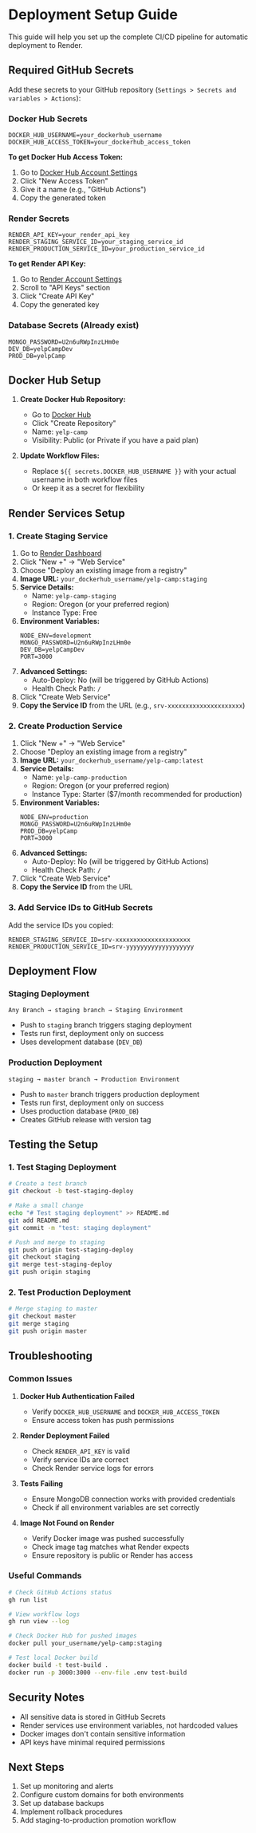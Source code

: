 # Deployment Setup Guide

This guide will help you set up the complete CI/CD pipeline for automatic deployment to Render.

## Required GitHub Secrets

Add these secrets to your GitHub repository (`Settings > Secrets and variables > Actions`):

### Docker Hub Secrets
```
DOCKER_HUB_USERNAME=your_dockerhub_username
DOCKER_HUB_ACCESS_TOKEN=your_dockerhub_access_token
```

**To get Docker Hub Access Token:**
1. Go to [Docker Hub Account Settings](https://hub.docker.com/settings/security)
2. Click "New Access Token"
3. Give it a name (e.g., "GitHub Actions")
4. Copy the generated token

### Render Secrets
```
RENDER_API_KEY=your_render_api_key
RENDER_STAGING_SERVICE_ID=your_staging_service_id
RENDER_PRODUCTION_SERVICE_ID=your_production_service_id
```

**To get Render API Key:**
1. Go to [Render Account Settings](https://dashboard.render.com/account/settings)
2. Scroll to "API Keys" section
3. Click "Create API Key"
4. Copy the generated key

### Database Secrets (Already exist)
```
MONGO_PASSWORD=U2n6uRWpInzLHm0e
DEV_DB=yelpCampDev
PROD_DB=yelpCamp
```

## Docker Hub Setup

1. **Create Docker Hub Repository:**
   - Go to [Docker Hub](https://hub.docker.com)
   - Click "Create Repository"
   - Name: `yelp-camp`
   - Visibility: Public (or Private if you have a paid plan)

2. **Update Workflow Files:**
   - Replace `${{ secrets.DOCKER_HUB_USERNAME }}` with your actual username in both workflow files
   - Or keep it as a secret for flexibility

## Render Services Setup

### 1. Create Staging Service

1. Go to [Render Dashboard](https://dashboard.render.com)
2. Click "New +" → "Web Service"
3. Choose "Deploy an existing image from a registry"
4. **Image URL:** `your_dockerhub_username/yelp-camp:staging`
5. **Service Details:**
   - Name: `yelp-camp-staging`
   - Region: Oregon (or your preferred region)
   - Instance Type: Free
6. **Environment Variables:**
   ```
   NODE_ENV=development
   MONGO_PASSWORD=U2n6uRWpInzLHm0e
   DEV_DB=yelpCampDev
   PORT=3000
   ```
7. **Advanced Settings:**
   - Auto-Deploy: No (will be triggered by GitHub Actions)
   - Health Check Path: `/`
8. Click "Create Web Service"
9. **Copy the Service ID** from the URL (e.g., `srv-xxxxxxxxxxxxxxxxxxxxx`)

### 2. Create Production Service

1. Click "New +" → "Web Service"
2. Choose "Deploy an existing image from a registry"
3. **Image URL:** `your_dockerhub_username/yelp-camp:latest`
4. **Service Details:**
   - Name: `yelp-camp-production`
   - Region: Oregon (or your preferred region)
   - Instance Type: Starter ($7/month recommended for production)
5. **Environment Variables:**
   ```
   NODE_ENV=production
   MONGO_PASSWORD=U2n6uRWpInzLHm0e
   PROD_DB=yelpCamp
   PORT=3000
   ```
6. **Advanced Settings:**
   - Auto-Deploy: No (will be triggered by GitHub Actions)
   - Health Check Path: `/`
7. Click "Create Web Service"
8. **Copy the Service ID** from the URL

### 3. Add Service IDs to GitHub Secrets

Add the service IDs you copied:
```
RENDER_STAGING_SERVICE_ID=srv-xxxxxxxxxxxxxxxxxxxxx
RENDER_PRODUCTION_SERVICE_ID=srv-yyyyyyyyyyyyyyyyyyy
```

## Deployment Flow

### Staging Deployment
```
Any Branch → staging branch → Staging Environment
```
- Push to `staging` branch triggers staging deployment
- Tests run first, deployment only on success
- Uses development database (`DEV_DB`)

### Production Deployment
```
staging → master branch → Production Environment
```
- Push to `master` branch triggers production deployment
- Tests run first, deployment only on success
- Uses production database (`PROD_DB`)
- Creates GitHub release with version tag

## Testing the Setup

### 1. Test Staging Deployment
```bash
# Create a test branch
git checkout -b test-staging-deploy

# Make a small change
echo "# Test staging deployment" >> README.md
git add README.md
git commit -m "test: staging deployment"

# Push and merge to staging
git push origin test-staging-deploy
git checkout staging
git merge test-staging-deploy
git push origin staging
```

### 2. Test Production Deployment
```bash
# Merge staging to master
git checkout master
git merge staging
git push origin master
```

## Troubleshooting

### Common Issues

1. **Docker Hub Authentication Failed**
   - Verify `DOCKER_HUB_USERNAME` and `DOCKER_HUB_ACCESS_TOKEN`
   - Ensure access token has push permissions

2. **Render Deployment Failed**
   - Check `RENDER_API_KEY` is valid
   - Verify service IDs are correct
   - Check Render service logs for errors

3. **Tests Failing**
   - Ensure MongoDB connection works with provided credentials
   - Check if all environment variables are set correctly

4. **Image Not Found on Render**
   - Verify Docker image was pushed successfully
   - Check image tag matches what Render expects
   - Ensure repository is public or Render has access

### Useful Commands

```bash
# Check GitHub Actions status
gh run list

# View workflow logs
gh run view --log

# Check Docker Hub for pushed images
docker pull your_username/yelp-camp:staging

# Test local Docker build
docker build -t test-build .
docker run -p 3000:3000 --env-file .env test-build
```

## Security Notes

- All sensitive data is stored in GitHub Secrets
- Render services use environment variables, not hardcoded values
- Docker images don't contain sensitive information
- API keys have minimal required permissions

## Next Steps

1. Set up monitoring and alerts
2. Configure custom domains for both environments
3. Set up database backups
4. Implement rollback procedures
5. Add staging-to-production promotion workflow